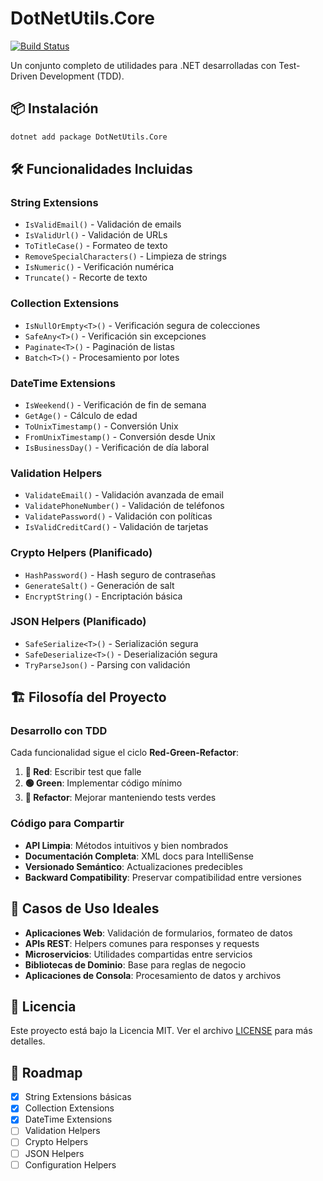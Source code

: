 # DotNetUtils.Core

[![Build Status](https://github.com/TomDiem/dotnet-utils-tdd/workflows/CI%2FCD%20Pipeline/badge.svg)](https://github.com/TomDiem/dotnet-utils-tdd/actions)

Un conjunto completo de utilidades para .NET desarrolladas con Test-Driven Development (TDD).

## 📦 Instalación

```bash
dotnet add package DotNetUtils.Core
```

## 🛠️ Funcionalidades Incluidas

### String Extensions

- `IsValidEmail()` - Validación de emails
- `IsValidUrl()` - Validación de URLs
- `ToTitleCase()` - Formateo de texto
- `RemoveSpecialCharacters()` - Limpieza de strings
- `IsNumeric()` - Verificación numérica
- `Truncate()` - Recorte de texto

### Collection Extensions

- `IsNullOrEmpty<T>()` - Verificación segura de colecciones
- `SafeAny<T>()` - Verificación sin excepciones
- `Paginate<T>()` - Paginación de listas
- `Batch<T>()` - Procesamiento por lotes

### DateTime Extensions

- `IsWeekend()` - Verificación de fin de semana
- `GetAge()` - Cálculo de edad
- `ToUnixTimestamp()` - Conversión Unix
- `FromUnixTimestamp()` - Conversión desde Unix
- `IsBusinessDay()` - Verificación de día laboral

### Validation Helpers

- `ValidateEmail()` - Validación avanzada de email
- `ValidatePhoneNumber()` - Validación de teléfonos
- `ValidatePassword()` - Validación con políticas
- `IsValidCreditCard()` - Validación de tarjetas

### Crypto Helpers (Planificado)

- `HashPassword()` - Hash seguro de contraseñas
- `GenerateSalt()` - Generación de salt
- `EncryptString()` - Encriptación básica

### JSON Helpers (Planificado)

- `SafeSerialize<T>()` - Serialización segura
- `SafeDeserialize<T>()` - Deserialización segura
- `TryParseJson()` - Parsing con validación

## 🏗️ Filosofía del Proyecto

### Desarrollo con TDD

Cada funcionalidad sigue el ciclo **Red-Green-Refactor**:

1. **🔴 Red**: Escribir test que falle
2. **🟢 Green**: Implementar código mínimo
3. **🔵 Refactor**: Mejorar manteniendo tests verdes

### Código para Compartir

- **API Limpia**: Métodos intuitivos y bien nombrados
- **Documentación Completa**: XML docs para IntelliSense
- **Versionado Semántico**: Actualizaciones predecibles
- **Backward Compatibility**: Preservar compatibilidad entre versiones

## 🚀 Casos de Uso Ideales

- **Aplicaciones Web**: Validación de formularios, formateo de datos
- **APIs REST**: Helpers comunes para responses y requests
- **Microservicios**: Utilidades compartidas entre servicios
- **Bibliotecas de Dominio**: Base para reglas de negocio
- **Aplicaciones de Consola**: Procesamiento de datos y archivos

## 📄 Licencia

Este proyecto está bajo la Licencia MIT. Ver el archivo [LICENSE](LICENSE) para más detalles.

## 🎯 Roadmap

- [x] String Extensions básicas
- [x] Collection Extensions
- [x] DateTime Extensions
- [ ] Validation Helpers
- [ ] Crypto Helpers
- [ ] JSON Helpers
- [ ] Configuration Helpers
